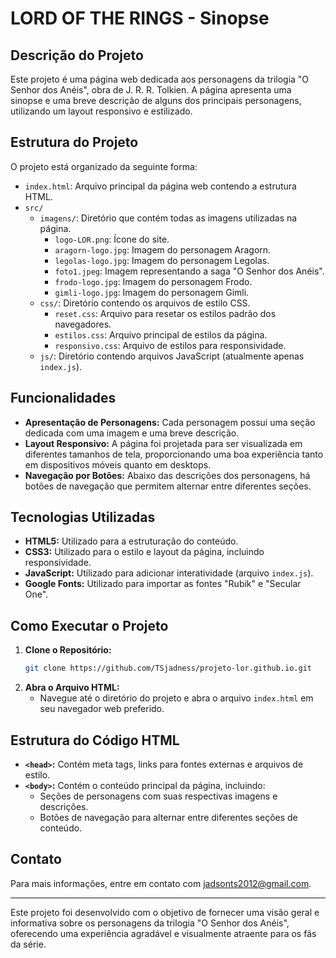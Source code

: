 # LORD OF THE RINGS - Sinopse

## Descrição do Projeto

Este projeto é uma página web dedicada aos personagens da trilogia "O Senhor dos Anéis", obra de J. R. R. Tolkien. A página apresenta uma sinopse e uma breve descrição de alguns dos principais personagens, utilizando um layout responsivo e estilizado.

## Estrutura do Projeto

O projeto está organizado da seguinte forma:

- `index.html`: Arquivo principal da página web contendo a estrutura HTML.
- `src/`
  - `imagens/`: Diretório que contém todas as imagens utilizadas na página.
    - `logo-LOR.png`: Ícone do site.
    - `aragorn-logo.jpg`: Imagem do personagem Aragorn.
    - `legolas-logo.jpg`: Imagem do personagem Legolas.
    - `foto1.jpeg`: Imagem representando a saga "O Senhor dos Anéis".
    - `frodo-logo.jpg`: Imagem do personagem Frodo.
    - `gimli-logo.jpg`: Imagem do personagem Gimli.
  - `css/`: Diretório contendo os arquivos de estilo CSS.
    - `reset.css`: Arquivo para resetar os estilos padrão dos navegadores.
    - `estilos.css`: Arquivo principal de estilos da página.
    - `responsivo.css`: Arquivo de estilos para responsividade.
  - `js/`: Diretório contendo arquivos JavaScript (atualmente apenas `index.js`).

## Funcionalidades

- **Apresentação de Personagens:** Cada personagem possui uma seção dedicada com uma imagem e uma breve descrição.
- **Layout Responsivo:** A página foi projetada para ser visualizada em diferentes tamanhos de tela, proporcionando uma boa experiência tanto em dispositivos móveis quanto em desktops.
- **Navegação por Botões:** Abaixo das descrições dos personagens, há botões de navegação que permitem alternar entre diferentes seções.

## Tecnologias Utilizadas

- **HTML5:** Utilizado para a estruturação do conteúdo.
- **CSS3:** Utilizado para o estilo e layout da página, incluindo responsividade.
- **JavaScript:** Utilizado para adicionar interatividade (arquivo `index.js`).
- **Google Fonts:** Utilizado para importar as fontes "Rubik" e "Secular One".

## Como Executar o Projeto

1. **Clone o Repositório:**
   ```sh
   git clone https://github.com/TSjadness/projeto-lor.github.io.git
   ```
2. **Abra o Arquivo HTML:**
   - Navegue até o diretório do projeto e abra o arquivo `index.html` em seu navegador web preferido.

## Estrutura do Código HTML

- **`<head>`:** Contém meta tags, links para fontes externas e arquivos de estilo.
- **`<body>`:** Contém o conteúdo principal da página, incluindo:
  - Seções de personagens com suas respectivas imagens e descrições.
  - Botões de navegação para alternar entre diferentes seções de conteúdo.

## Contato

Para mais informações, entre em contato com [jadsonts2012@gmail.com](mailto:seu-email@exemplo.com).

---

Este projeto foi desenvolvido com o objetivo de fornecer uma visão geral e informativa sobre os personagens da trilogia "O Senhor dos Anéis", oferecendo uma experiência agradável e visualmente atraente para os fãs da série.